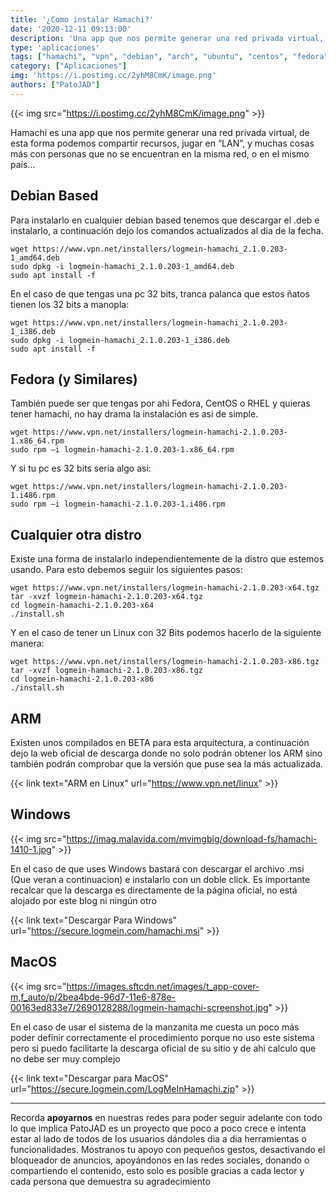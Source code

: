 ```yaml
---
title: '¿Como instalar Hamachi?'
date: '2020-12-11 09:13:00'
description: 'Una app que nos permite generar una red privada virtual, de esta forma podemos compartir recursos, jugar en “LAN”, y muchas cosas mas...'
type: 'aplicaciones'
tags: ["hamachi", "vpn", "debian", "arch", "ubuntu", "centos", "fedora" , "rhel", "macos", "windows", "vpn", "logmain", "instalar", "deb", "rpm"]
category: ["Aplicaciones"]
img: 'https://i.postimg.cc/2yhM8CmK/image.png'
authors: ["PatoJAD"]
---
```



{{< img src="https://i.postimg.cc/2yhM8CmK/image.png" >}}


Hamachi es una app que nos permite generar una red privada virtual, de esta forma podemos compartir recursos, jugar en “LAN”, y muchas cosas más con personas que no se encuentran en la misma red, o en el mismo país…




## Debian Based



Para instalarlo en cualquier debian based tenemos que descargar el .deb e instalarlo, a continuación dejo los comandos actualizados al dia de la fecha.



```shell
wget https://www.vpn.net/installers/logmein-hamachi_2.1.0.203-1_amd64.deb
sudo dpkg -i logmein-hamachi_2.1.0.203-1_amd64.deb
sudo apt install -f
```



En el caso de que tengas una pc 32 bits, tranca palanca que estos ñatos tienen los 32 bits a manopla:



```shell
wget https://www.vpn.net/installers/logmein-hamachi_2.1.0.203-1_i386.deb
sudo dpkg -i logmein-hamachi_2.1.0.203-1_i386.deb
sudo apt install -f
```




## Fedora (y Similares)



También puede ser que tengas por ahi Fedora, CentOS o RHEL y quieras tener hamachi, no hay drama la instalación es asi de simple.



```shell
wget https://www.vpn.net/installers/logmein-hamachi-2.1.0.203-1.x86_64.rpm
sudo rpm –i logmein-hamachi-2.1.0.203-1.x86_64.rpm
```



Y si tu pc es 32 bits seria algo asi:



```shell
wget https://www.vpn.net/installers/logmein-hamachi-2.1.0.203-1.i486.rpm
sudo rpm –i logmein-hamachi-2.1.0.203-1.i486.rpm
```




## Cualquier otra distro



Existe una forma de instalarlo independientemente de la distro que estemos usando. Para esto debemos seguir los siguientes pasos:



```shell
wget https://www.vpn.net/installers/logmein-hamachi-2.1.0.203-x64.tgz
tar -xvzf logmein-hamachi-2.1.0.203-x64.tgz
cd logmein-hamachi-2.1.0.203-x64
./install.sh
```



Y en el caso de tener un Linux con 32 Bits podemos hacerlo de la siguiente manera:



```shell
wget https://www.vpn.net/installers/logmein-hamachi-2.1.0.203-x86.tgz
tar -xvzf logmein-hamachi-2.1.0.203-x86.tgz
cd logmein-hamachi-2.1.0.203-x86
./install.sh
```




## ARM



Existen unos compilados en BETA para esta arquitectura, a continuación dejo la web oficial de descarga donde no solo podrán obtener los ARM sino también podrán comprobar que la versión que puse sea la más actualizada.



{{< link text="ARM en Linux" url="https://www.vpn.net/linux" >}}




## Windows


{{< img src="https://imag.malavida.com/mvimgbig/download-fs/hamachi-1410-1.jpg" >}}


En el caso de que uses Windows bastará con descargar el archivo .msi (Que veran a continuacion) e instalarlo con un doble click. Es importante recalcar que la descarga es directamente de la página oficial, no está alojado por este blog ni ningún otro



{{< link text="Descargar Para Windows" url="https://secure.logmein.com/hamachi.msi" >}}




## MacOS


{{< img src="https://images.sftcdn.net/images/t_app-cover-m,f_auto/p/2bea4bde-96d7-11e6-878e-00163ed833e7/2690128288/logmein-hamachi-screenshot.jpg" >}}


En el caso de usar el sistema de la manzanita me cuesta un poco más poder definir correctamente el procedimiento porque no uso este sistema pero si puedo facilitarte la descarga oficial de su sitio y de ahi calculo que no debe ser muy complejo



{{< link text="Descargar para MacOS" url="https://secure.logmein.com/LogMeInHamachi.zip" >}}




---



Recorda **apoyarnos** en nuestras redes para poder seguir adelante con todo lo que implica PatoJAD es un proyecto que poco a poco crece e intenta estar al lado de todos de los usuarios dándoles dia a dia herramientas o funcionalidades. Mostranos tu apoyo con pequeños gestos, desactivando el bloqueador de anuncios, apoyándonos en las redes sociales, donando o compartiendo el contenido, esto solo es posible gracias a cada lector y cada persona que demuestra su agradecimiento

